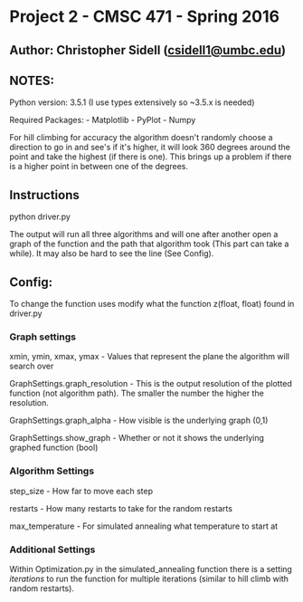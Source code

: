 # Project 2 - CMSC 471 - Spring 2016
## Author: Christopher Sidell (csidell1@umbc.edu)

## NOTES:
Python version: 3.5.1 (I use types extensively so ~3.5.x is needed)

Required Packages:
    - Matplotlib
        - PyPlot
    - Numpy 

For hill climbing for accuracy the algorithm doesn't randomly choose a direction to go in and see's if it's higher, it will look 360 degrees around the point and take the highest (if there is one). This brings up a problem if there is a higher point in between one of the degrees. 

## Instructions

python driver.py

The output will run all three algorithms and will one after another open a graph of the function and the path that algorithm took (This part can take a while). It may also be hard to see the line (See Config).

## Config:
To change the function uses modify what the function z(float, float) found in driver.py

### Graph settings
xmin, ymin, xmax, ymax - Values that represent the plane the algorithm will search over

GraphSettings.graph_resolution - This is the output resolution of the plotted function (not algorithm path). The smaller the number the higher the resolution.

GraphSettings.graph_alpha - How visible is the underlying graph (0,1)

GraphSettings.show_graph - Whether or not it shows the underlying graphed function (bool)

### Algorithm Settings
step_size - How far to move each step

restarts - How many restarts to take for the random restarts

max_temperature - For simulated annealing what temperature to start at

### Additional Settings
Within Optimization.py in the simulated_annealing function there is a setting *iterations* to run the function for multiple iterations (similar to hill climb with random restarts).